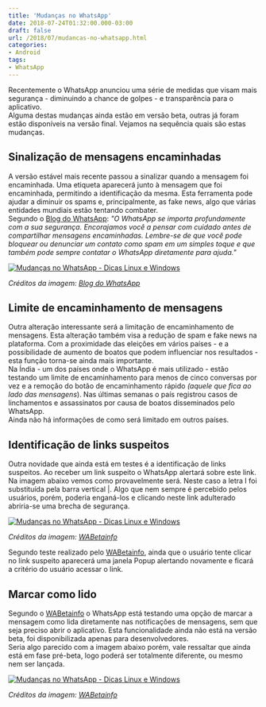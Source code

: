 ```yaml
---
title: 'Mudanças no WhatsApp'
date: 2018-07-24T01:32:00.000-03:00
draft: false
url: /2018/07/mudancas-no-whatsapp.html
categories:
- Android
tags: 
- WhatsApp
---
```


Recentemente o WhatsApp anunciou uma série de medidas que visam mais segurança - diminuindo a chance de golpes - e transparência para o aplicativo.  
Alguma destas mudanças ainda estão em versão beta, outras já foram estão disponíveis na versão final. Vejamos na sequência quais são estas mudanças. 

<!--more-->

## Sinalização de mensagens encaminhadas

A versão estável mais recente passou a sinalizar quando a mensagem foi encaminhada. Uma etiqueta aparecerá junto à mensagem que foi encaminhada, permitindo a identificação da mesma. Esta ferramenta pode ajudar a diminuir os spams e, principalmente, as fake news, algo que várias entidades mundiais estão tentando combater.  
Segundo o [Blog do WhatsApp](https://blog.whatsapp.com/10000645/Sinalizando-Mensagens-Encaminhadas): _"O WhatsApp se importa profundamente com a sua segurança. Encorajamos você a pensar com cuidado antes de compartilhar mensagens encaminhadas. Lembre-se de que você pode bloquear ou denunciar um contato como spam em um simples toque e que também pode sempre contatar o WhatsApp diretamente para ajuda."_

  

[![Mudanças no WhatsApp - Dicas Linux e Windows](https://1.bp.blogspot.com/-YKkqRI8NsQA/W1aX9nTIIfI/AAAAAAAAItg/iTZ1FdiNNMEAzhpxXc8QR8u_7aXfwxVNgCLcBGAs/s1600/encaminhadas.png "Mudanças no WhatsApp - Dicas Linux e Windows")](https://1.bp.blogspot.com/-YKkqRI8NsQA/W1aX9nTIIfI/AAAAAAAAItg/iTZ1FdiNNMEAzhpxXc8QR8u_7aXfwxVNgCLcBGAs/s1600/encaminhadas.png)

_Créditos da imagem: [Blog do WhatsApp](https://blog.whatsapp.com/img/faq/pt_br/blog/64487031639686.jpeg)_

## Limite de encaminhamento de mensagens

Outra alteração interessante será a limitação de encaminhamento de mensagens. Esta alteração também visa a redução de spam e fake news na plataforma. Com a proximidade das eleições em vários países - e a possibilidade de aumento de boatos que podem influenciar nos resultados - esta função torna-se ainda mais importante.  
Na Índia - um dos países onde o WhatsApp é mais utilizado - estão testando um limite de encaminhamento para menos de cinco conversas por vez e a remoção do botão de encaminhamento rápido _(aquele que fica ao lado das mensagens_). Nas últimas semanas o país registrou casos de linchamentos e assassinatos por causa de boatos disseminados pelo WhatsApp.  
Ainda não há informações de como será limitado em outros países.

  

## Identificação de links suspeitos

Outra novidade que ainda está em testes é a identificação de links suspeitos. Ao receber um link suspeito o WhatsApp alertará sobre este link.  
Na imagem abaixo vemos como provavelmente será. Neste caso a letra I foi substituída pela barra vertical |. Algo que nem sempre é percebido pelos usuários, porém, poderia enganá-los e clicando neste link adulterado abriria-se uma brecha de segurança.

  

[![Mudanças no WhatsApp - Dicas Linux e Windows](https://1.bp.blogspot.com/-gKkC_vr7eyw/W1akfR2K98I/AAAAAAAAIts/wnbgdwjSatUBkCqrg9gcEL91RrxyjqGBgCLcBGAs/s400/suspeitas.png "Mudanças no WhatsApp - Dicas Linux e Windows")](https://1.bp.blogspot.com/-gKkC_vr7eyw/W1akfR2K98I/AAAAAAAAIts/wnbgdwjSatUBkCqrg9gcEL91RrxyjqGBgCLcBGAs/s1600/suspeitas.png)

_Créditos da imagem: [WABetainfo](https://wabetainfo.com/wp-content/uploads/2018/07/SuspiciousLink_ANDROID1.jpg)_

Segundo teste realizado pelo [WABetainfo](https://wabetainfo.com/), ainda que o usuário tente clicar no link suspeito aparecerá uma janela Popup alertando novamente e ficará a critério do usuário acessar o link.

  

## Marcar como lido

Segundo o [WABetainfo](https://wabetainfo.com/whatsapp-beta-for-android-2-18-214-whats-new/) o WhatsApp está testando uma opção de marcar a mensagem como lida diretamente nas notificações de mensagens, sem que seja preciso abrir o aplicativo. Esta funcionalidade ainda não está na versão beta, foi disponibilizada apenas para desenvolvedores.  
Seria algo parecido com a imagem abaixo porém, vale ressaltar que ainda está em fase pré-beta, logo poderá ser totalmente diferente, ou mesmo nem ser lançada.

  

[![Mudanças no WhatsApp - Dicas Linux e Windows](https://2.bp.blogspot.com/-xJrm3HeGXeo/W1ap-UierNI/AAAAAAAAIt4/3DnKdLodeBAx-q2CyUcLaPrArqzkd5gsgCLcBGAs/s400/marcar_como_lido.png "Mudanças no WhatsApp - Dicas Linux e Windows")](https://2.bp.blogspot.com/-xJrm3HeGXeo/W1ap-UierNI/AAAAAAAAIt4/3DnKdLodeBAx-q2CyUcLaPrArqzkd5gsgCLcBGAs/s1600/marcar_como_lido.png)

_Créditos da imagem: [WABetainfo](https://wabetainfo.com/wp-content/uploads/2018/07/WBI_MARKASREAD_ANDROID_F.jpg)_

